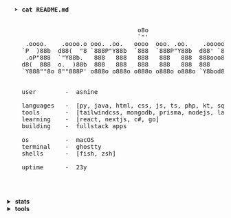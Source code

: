 <pre>
  
  
  <strong>➤ cat README.md</strong>                                                    
                                                                    
                                                                          
                                    o8o                       
                                    `"'                       
     .oooo.    .oooo.o ooo. .oo.   oooo  ooo. .oo.    .ooooo. 
    `P  )88b  d88(  "8 `888P"Y88b  `888  `888P"Y88b  d88' `88b
     .oP"888  `"Y88b.   888   888   888   888   888  888ooo888
    d8(  888  o.  )88b  888   888   888   888   888  888    .o
    `Y888""8o 8""888P' o888o o888o o888o o888o o888o `Y8bod8P'
                                                                    
                                                                    
    user        -  asnine

    languages   -  [py, java, html, css, js, ts, php, kt, sql, html, css]
    tools       -  [tailwindcss, mongodb, prisma, nodejs, laravel, docker, express, flask, jest, react, vite, astro, angular, chakra]
    learning    -  [react, nextjs, c#, go]
    building    -  fullstack apps

    os          -  macOS
    terminal    -  ghostty
    shells      -  [fish, zsh]

    uptime      -  23y

  
</pre>

<br/>

<details>
  <summary><b>&nbsp;stats&nbsp;</b></summary>
  <br/>
  <img align="left" src="https://github.com/nine96as/github-stats-transparent/blob/output/generated/overview.svg" />

  <img src="https://github.com/nine96as/github-stats-transparent/blob/output/generated/languages.svg" />
</details>

<details>
  <summary><b>&nbsp;tools&nbsp;</b></summary>
  <br/>
  <a href="https://skillicons.dev">
    <img src="https://skillicons.dev/icons?i=tailwindcss,mongodb,mysql,postgresql,prisma,docker,express,flask,jest,react,vite" />
  </a>
</details>
